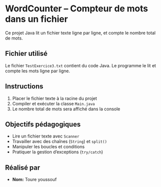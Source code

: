 #  WordCounter – Compteur de mots dans un fichier

Ce projet Java lit un fichier texte ligne par ligne, et compte le nombre total de mots.

##  Fichier utilisé

Le fichier `TestExercice3.txt` contient du code Java. Le programme le lit et compte les mots ligne par ligne.

##  Instructions

1. Placer le fichier texte à la racine du projet
2. Compiler et exécuter la classe `Main.java`
3. Le nombre total de mots sera affiché dans la console

##  Objectifs pédagogiques

- Lire un fichier texte avec `Scanner`
- Travailler avec des chaînes (`String`) et `split()`
- Manipuler les boucles et conditions
- Pratiquer la gestion d’exceptions (`try/catch`)

##  Réalisé par

- **Nom:** Toure youssouf
